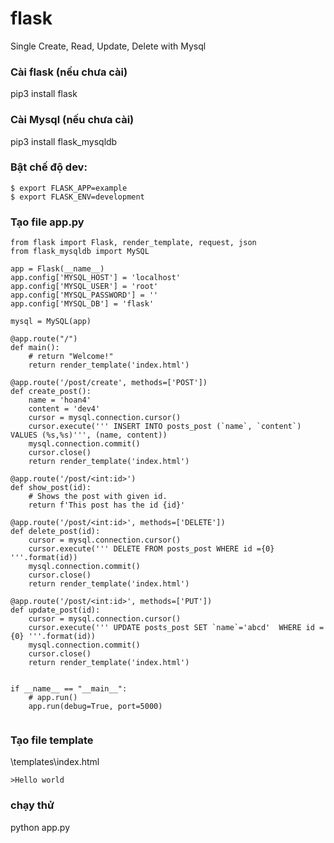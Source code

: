# flask
Single Create, Read, Update, Delete with Mysql

### Cài flask (nếu chưa cài)
pip3 install flask

### Cài Mysql (nếu chưa cài)
pip3 install flask_mysqldb

### Bật chế độ dev:
```
$ export FLASK_APP=example 
$ export FLASK_ENV=development
```

### Tạo file app.py
```
from flask import Flask, render_template, request, json
from flask_mysqldb import MySQL

app = Flask(__name__)
app.config['MYSQL_HOST'] = 'localhost'
app.config['MYSQL_USER'] = 'root'
app.config['MYSQL_PASSWORD'] = ''
app.config['MYSQL_DB'] = 'flask'

mysql = MySQL(app)

@app.route("/")
def main():
    # return "Welcome!"
    return render_template('index.html')
	
@app.route('/post/create', methods=['POST'])
def create_post():
    name = 'hoan4'
    content = 'dev4'
    cursor = mysql.connection.cursor()
    cursor.execute(''' INSERT INTO posts_post (`name`, `content`) VALUES (%s,%s)''', (name, content))
    mysql.connection.commit()
    cursor.close()
    return render_template('index.html')
	
@app.route('/post/<int:id>')
def show_post(id):
    # Shows the post with given id.
    return f'This post has the id {id}'

@app.route('/post/<int:id>', methods=['DELETE'])
def delete_post(id):
    cursor = mysql.connection.cursor()
    cursor.execute(''' DELETE FROM posts_post WHERE id ={0} '''.format(id))
    mysql.connection.commit()
    cursor.close()
    return render_template('index.html')
	
@app.route('/post/<int:id>', methods=['PUT'])
def update_post(id):
    cursor = mysql.connection.cursor()
    cursor.execute(''' UPDATE posts_post SET `name`='abcd'  WHERE id ={0} '''.format(id))
    mysql.connection.commit()
    cursor.close()
    return render_template('index.html')
	

if __name__ == "__main__":
    # app.run()
    app.run(debug=True, port=5000)
	
```

### Tạo file template
\templates\index.html
```
>Hello world
```


### chạy thử
python app.py